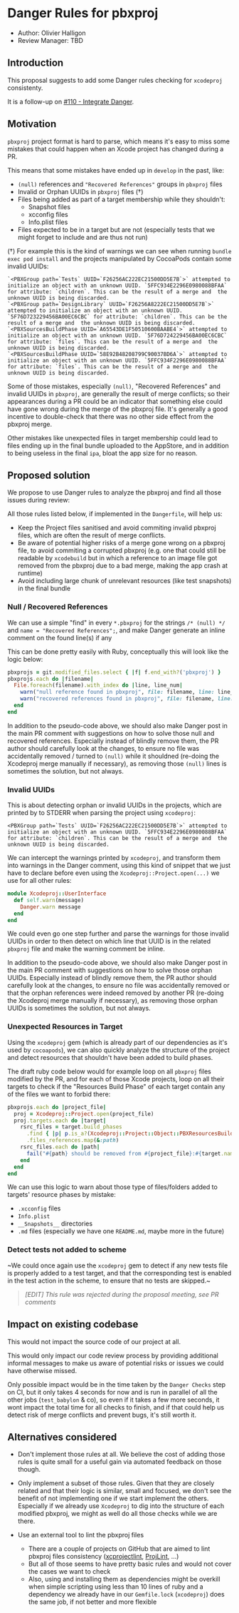 # Danger Rules for pbxproj

* Author: Olivier Halligon
* Review Manager: TBD

## Introduction

This proposal suggests to add some Danger rules checking for `xcodeproj` consistenty.

It is a follow-up on [#110 - Integrate Danger](https://github.com/Babylonpartners/ios-playbook/pull/110).

## Motivation

`pbxproj` project format is hard to parse, which means it's easy to miss some mistakes that could happen when an Xcode project has changed during a PR.

This means that some mistakes have ended up in `develop` in the past, like:

* `(null)` references and `"Recovered References"` groups in `pbxproj` files
* Invalid or Orphan UUIDs in `pbxproj` files (†)
* Files being added as part of a target membership while they shouldn't:
  * Snapshot files
  * xcconfig files
  * Info.plist files
* Files expected to be in a target but are not (especially tests that we might forget to include and are thus not run)

(†) For example this is the kind of warnings we can see when running `bundle exec pod install` and the projects manipulated by CocoaPods contain some invalid UUIDs:

```
`<PBXGroup path=`Tests` UUID=`F26256AC222EC21500DD5E7B`>` attempted to initialize an object with an unknown UUID. `5FFC934E2296E0980088BFAA` for attribute: `children`. This can be the result of a merge and  the unknown UUID is being discarded.
`<PBXGroup path=`DesignLibrary` UUID=`F26256A8222EC21500DD5E7B`>` attempted to initialize an object with an unknown UUID. `5F76D723229456BA00EC6CBC` for attribute: `children`. This can be the result of a merge and  the unknown UUID is being discarded.
`<PBXSourcesBuildPhase UUID=`A65543DE1F50510600BAABE4`>` attempted to initialize an object with an unknown UUID. `5F76D724229456BA00EC6CBC` for attribute: `files`. This can be the result of a merge and  the unknown UUID is being discarded.
`<PBXSourcesBuildPhase UUID=`58E92B48208799C90037BD6A`>` attempted to initialize an object with an unknown UUID. `5FFC934F2296E0980088BFAA` for attribute: `files`. This can be the result of a merge and  the unknown UUID is being discarded.
```

Some of those mistakes, especially `(null)`, "Recovered References" and invalid UUIDs in `pbxproj`, are generally the result of merge conflicts; so their appearances during a PR could be an indicator that something else could have gone wrong during the merge of the pbxproj file. It's generally a good incentive to double-check that there was no other side effect from the pbxproj merge.

Other mistakes like unexpected files in target membership could lead to files ending up in the final bundle uploaded to the AppStore, and in addition to being useless in the final `ipa`, bloat the app size for no reason.

## Proposed solution

We propose to use Danger rules to analyze the pbxproj and find all those issues during review:

All those rules listed below, if implemented in the `Dangerfile`, will help us:

* Keep the Project files sanitised and avoid commiting invalid pbxproj files, which are often the result of merge conflicts.
* Be aware of potential higher risks of a merge gone wrong on a pbxproj file, to avoid commiting a corrupted pbxproj (e.g. one that could still be readable by `xcodebuild` but in which a reference to an image file got removed from the pbxproj due to a bad merge, making the app crash at runtime)
* Avoid including large chunk of unrelevant resources (like test snapshots) in the final bundle

### Null / Recovered References

We can use a simple "find" in every `*.pbxproj` for the strings `/* (null) */` and `name = "Recovered References";`, and make Danger generate an inline comment on the found line(s) if any

This can be done pretty easily with Ruby, conceptually this will look like the logic below:

```ruby
pbxprojs = git.modified_files.select { |f| f.end_with?('pbxproj') }
pbxprojs.each do |filename|
  File.foreach(filename).with_index do |line, line_num|
    warn("null reference found in pbxproj", file: filename, line: line_num) if line.include?('/* (null) */') }
    warn("recovered references found in pbxproj", file: filename, line: line_num) if line.include?('name = "Recovered References";') }
  end
end
```

In addition to the pseudo-code above, we should also make Danger post in the main PR comment with suggestions on how to solve those null and recovered references. Especially instead of blindly remove them, the PR author should carefully look at the changes, to ensure no file was accidentally removed / turned to `(null)` while it shouldned (re-doing the Xcodeproj merge manually if necessary), as removing those `(null)` lines is sometimes the solution, but not always.

### Invalid UUIDs

This is about detecting orphan or invalid UUIDs in the projects, which are printed by to STDERR when parsing the project using `xcodeproj`:

```
<PBXGroup path=`Tests` UUID=`F26256AC222EC21500DD5E7B`>` attempted to initialize an object with an unknown UUID. `5FFC934E2296E0980088BFAA` for attribute: `children`. This can be the result of a merge and  the unknown UUID is being discarded.
```

We can intercept the warnings printed by `xcodeproj`, and transform them into warnings in the Danger comment, using this kind of snippet that we just have to declare before even using the `Xcodeproj::Project.open(...)` we use for all other rules:

```ruby
module Xcodeproj::UserInterface
  def self.warn(message)
    Danger.warn message
  end  
end
```

We could even go one step further and parse the warnings for those invalid UUIDs in order to then detect on which line that UUID is in the related `pbxproj` file and make the warning comment be inline.

In addition to the pseudo-code above, we should also make Danger post in the main PR comment with suggestions on how to solve those orphan UUIDs. Especially instead of blindly remove them, the PR author should carefully look at the changes, to ensure no file was accidentally removed or that the orphan references were indeed removed by another PR (re-doing the Xcodeproj merge manually if necessary), as removing those orphan UUIDs is sometimes the solution, but not always.

### Unexpected Resources in Target

Using the `xcodeproj` gem (which is already part of our dependencies as it's used by `cocoapods`), we can also quickly analyze the structure of the project and detect resources that shouldn't have been added to build phases.

The draft ruby code below would for example loop on all `pbxproj` files modified by the PR, and for each of those Xcode projects, loop on all their targets to check if the "Resources Build Phase" of each target contain any of the files we want to forbid there:

```ruby
pbxprojs.each do |project_file|
  proj = Xcodeproj::Project.open(project_file)
  proj.targets.each do |target|
    rsrc_files = target.build_phases
      .find { |p| p.is_a?(Xcodeproj::Project::Object::PBXResourcesBuildPhase) }
      .files_references.map(&:path)
    rsrc_files.each do |path|
      fail("#{path} should be removed from #{project_file}:#{target.name}" if path.end_with? '.xcconfig'
    end
  end
end
```

We can use this logic to warn about those type of files/folders added to targets' resource phases by mistake:
 - `.xcconfig` files
 - `Info.plist` 
 - `__Snapshots__` directories
 - `.md` files (especially we have one `README.md`, maybe more in the future)

### Detect tests not added to scheme

~We could once again use the `xcodeproj` gem to detect if any new tests file is properly added to a test target, and that the corresponding test is enabled in the test action in the scheme, to ensure that no tests are skipped.~

> _[EDIT] This rule was rejected during the proposal meeting, see PR comments_

## Impact on existing codebase

This would not impact the source code of our project at all.

This would only impact our code review process by providing additional informal messages to make us aware of potential risks or issues we could have otherwise missed.

Only possible impact would be in the time taken by the `Danger Checks` step on CI, but it only takes 4 seconds for now and is run in parallel of all the other jobs (`test_babylon` & co), so even if it takes a few more seconds, it wont impact the total time for all checks to finish, and if that could help us detect risk of merge conflicts and prevent bugs, it's still worth it.

## Alternatives considered

* Don't implement those rules at all. We believe the cost of adding those rules is quite small for a useful gain via automated feedback on those though.

* Only implement a subset of those rules. Given that they are closely related and that their logic is similar, small and focused, we don't see the benefit of not implementing one if we start implement the others. Especially if we already use `Xcodeproj` to dig into the structure of each modified pbxproj, we might as well do all those checks while we are there.

* Use an external tool to lint the pbxproj files
  * There are a couple of projects on GitHub that are aimed to lint pbxproj files consistency ([xcprojectlint](https://github.com/americanexpress/xcprojectlint), [ProjLint](https://github.com/JamitLabs/ProjLint), ...)
  * But all of those seems to have pretty basic rules and would not cover the cases we want to check
  * Also, using and installing them as dependencies might be overkill when simple scripting using less than 10 lines of ruby and a dependency we already have in our `Gemfile.lock` (`xcodeproj`) does the same job, if not better and more flexible
 
